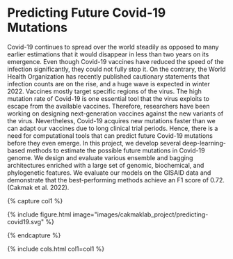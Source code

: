 ---
---

# Predicting Future Covid-19 Mutations 

Covid-19 continues to spread over the world steadily as opposed to many earlier estimations that it would disappear in less than two years on its emergence. Even though Covid-19 vaccines have reduced the speed of the infection significantly, they could not fully stop it. On the contrary, the World Health Organization has recently published cautionary statements that infection counts are on the rise, and a huge wave is expected in winter 2022. Vaccines mostly target specific regions of the virus. The high mutation rate of Covid-19 is one essential tool that the virus exploits to escape from the available vaccines. Therefore, researchers have been working on designing next-generation vaccines against the new variants of the virus. Nevertheless, Covid-19 acquires new mutations faster than we can adapt our vaccines due to long clinical trial periods. Hence, there is a need for computational tools that can predict future Covid-19 mutations before they even emerge. In this project, we develop several deep-learning-based methods to estimate the possible future mutations in Covid-19 genome. We design and evaluate various ensemble and bagging architectures enriched with a large set of genomic, biochemical, and phylogenetic features. We evaluate our models on the GISAID data and demonstrate that the best-performing methods achieve an F1 score of 0.72. (Cakmak et al. 2022).

{% capture col1 %}

{%
  include figure.html
  image="images/cakmaklab_project/predicting-covid19.svg"
%}

{% endcapture %}

{% include cols.html col1=col1 %}